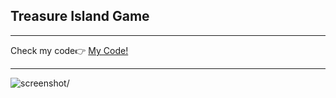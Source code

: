 <h2> Treasure Island Game</h2>
<hr>
<span>Check my code👉 <span><a href='https://replit.com/@AhmetAydin3/day03?v=1'>My Code!</a>
<hr>
<img src='treasure_island.gif' alt=screenshot/>
